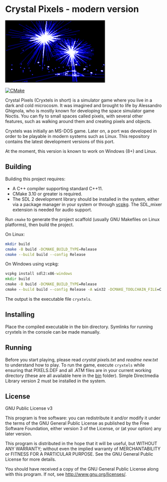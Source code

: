# Crystal Pixels - modern version

![Screenshot from Crystal Pixels](screenshot.png)

[![CMake](https://github.com/Enet4/cryxtels/actions/workflows/ci.yml/badge.svg)](https://github.com/Enet4/cryxtels/actions/workflows/ci.yml)

Crystal Pixels (Cryxtels in short) is a simulator game where you live in a dark and cold microcosm. It was imagined and brought to life by Alessandro Ghignola, who is mostly known for developing the space simulator game Noctis. You can fly to small spaces called pixels, with several other features, such as walking around them and creating pixels and objects.

Cryxtels was initially an MS-DOS game. Later on, a port was developed in order to be playable in modern systems such as Linux. This repository contains the latest development versions of this port.

At the moment, this version is known to work on Windows (8+) and Linux.

## Building

Building this project requires:

- A C++ compiler supporting standard C++11.
- CMake 3.10 or greater is required.
- The SDL 2 development library should be installed in the system,
  either via a package manager in your system
  or through [vcpkg](https://github.com/microsoft/vcpkg).
  The SDL_mixer extension is needed for audio support.

Run `cmake` to generate the project scaffold
(usually GNU Makefiles on Linux platforms),
then build the project.

On Linux:

```sh
mkdir build
cmake -B build -DCMAKE_BUILD_TYPE=Release
cmake --build build --config Release
```

On Windows using vcpkg:

```bat
vcpkg install sdl2:x86-windows
mkdir build
cmake -B build -DCMAKE_BUILD_TYPE=Release
cmake --build build --config Release -A win32 -DCMAKE_TOOLCHAIN_FILE=C:/path/to/vcpkg/scripts/buildsystems/vcpkg.cmake
```

The output is the executable file `cryxtels`.

## Installing

Place the compiled executable in the bin directory.
Symlinks for running cryxtels in the console can be made manually.

## Running

Before you start playing, please read *crystal pixels.txt* and *readme new.txt* to understand how to play.
To run the game, execute `cryxtels` while ensuring that
PIXELS.DEF and all .ATM files are in your current working directory
(these are all available here in the [bin](bin) folder).
Simple Directmedia Library version 2 must be installed in the system.

## License

GNU Public License v3

This program is free software: you can redistribute it and/or modify
it under the terms of the GNU General Public License as published by
the Free Software Foundation, either version 3 of the License, or
(at your option) any later version.

This program is distributed in the hope that it will be useful,
but WITHOUT ANY WARRANTY; without even the implied warranty of
MERCHANTABILITY or FITNESS FOR A PARTICULAR PURPOSE.  See the
GNU General Public License for more details.

You should have received a copy of the GNU General Public License
along with this program.  If not, see <http://www.gnu.org/licenses/>.

